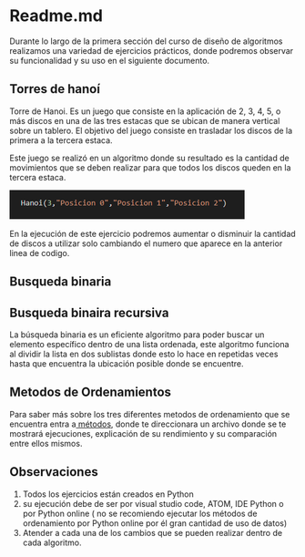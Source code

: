 # Readme.md

Durante lo largo de la primera sección del curso de diseño de algoritmos realizamos una variedad de ejercicios prácticos, donde podremos observar su funcionalidad y su uso en el siguiente documento.

## Torres de hanoí

 Torre de Hanoi. Es un juego que consiste en la aplicación de 2, 3, 4, 5, o más discos en una de las tres estacas que se ubican de manera vertical sobre un tablero. El objetivo del juego consiste en trasladar los discos de la primera a la tercera estaca.

Este juego se realizó en un algoritmo donde su resultado es la cantidad de movimientos que se deben realizar para que todos los discos queden en la tercera estaca.

![](.gitbook/assets/imagen.png)

En la ejecución de este ejercicio podremos aumentar o disminuir la cantidad de discos a utilizar solo cambiando el numero que aparece en la anterior linea de codigo.

## Busqueda binaria 

## Busqueda binaira recursiva 

La búsqueda binaria es un eficiente algoritmo para poder buscar un elemento específico dentro de una lista ordenada, este algoritmo funciona al dividir la lista en dos sublistas donde esto lo hace en repetidas veces hasta que encuentra la ubicación posible donde se encuentre.

## Metodos de Ordenamientos 

Para saber más sobre los tres diferentes metodos de ordenamiento que se encuentra entra a[ métodos](https://docs.google.com/document/d/1C0SSsjw4EG98UcNvAg_VX9INFOgLeptRCRRDbcmVBpc/edit), donde te direccionara un archivo donde se te mostrará ejecuciones, explicación de su rendimiento y su comparación entre ellos mismos.

## Observaciones

1. Todos los ejercicios están creados en Python
2. su ejecución debe de ser por visual studio code, ATOM, IDE Python o por Python online \( no se recomiendo ejecutar los métodos de ordenamiento por Python online por él gran cantidad de uso de datos\)
3. Atender a cada una de los cambios que se pueden realizar dentro de cada algoritmo.



